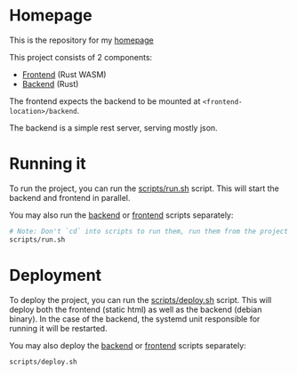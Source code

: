 # Homepage

This is the repository for my [homepage](https://filipejr.com)

This project consists of 2 components:

- [Frontend](frontend/) (Rust WASM)
- [Backend](backend/) (Rust)

The frontend expects the backend to be mounted at `<frontend-location>/backend`.

The backend is a simple rest server, serving mostly json.

# Running it

To run the project, you can run the [scripts/run.sh](scripts/run.sh) script.
This will start the backend and frontend in parallel.

You may also run the [backend](scripts/run-backend.sh) or [frontend](scripts/run-frontend.sh) scripts separately:

```sh
# Note: Don't `cd` into scripts to run them, run them from the project root.
scripts/run.sh
```

# Deployment

To deploy the project, you can run the [scripts/deploy.sh](scripts/deploy.sh) script.
This will deploy both the frontend (static html) as well as the backend (debian binary).
In the case of the backend, the systemd unit responsible for running it will be restarted.

You may also deploy the [backend](scripts/deploy-backend.sh) or [frontend](scripts/deploy-frontend.sh) scripts separately:

```sh
scripts/deploy.sh
```
